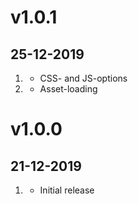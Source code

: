 # v1.0.1
##  25-12-2019

1. [](#new)
    * CSS- and JS-options
2. [](#improve)
    * Asset-loading

# v1.0.0
##  21-12-2019

1. [](#new)
    * Initial release
